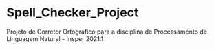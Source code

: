 # Spell_Checker_Project
Projeto de Corretor Ortográfico para a disciplina de Processamento de Linguagem Natural - Insper 2021.1
